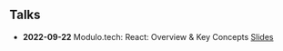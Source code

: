 ## Talks

- **2022-09-22** Modulo.tech: React: Overview & Key Concepts
  [Slides](https://talks-smoky.vercel.app/react-an-overview/?slideIndex=0&stepIndex=0)
